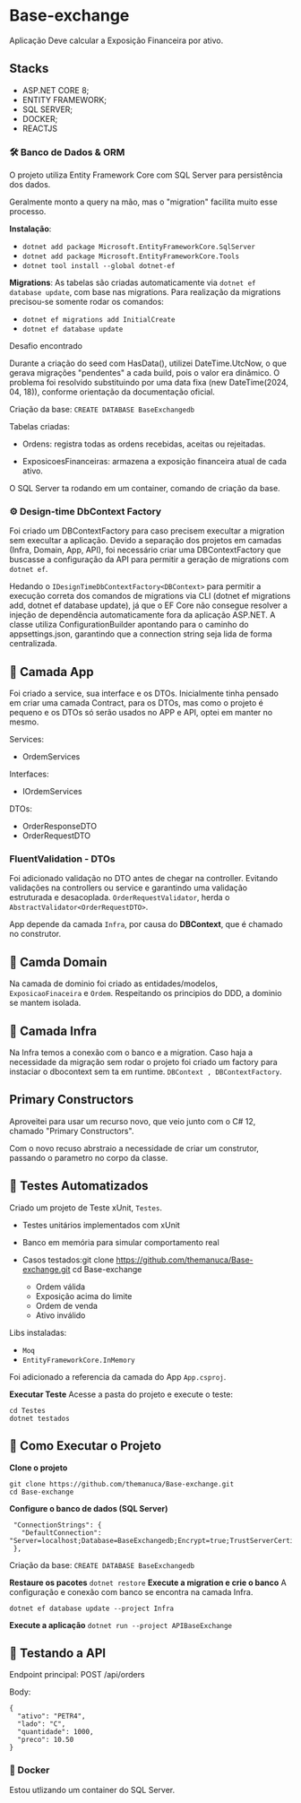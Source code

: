 # Base-exchange
Aplicação Deve calcular a Exposição Financeira por ativo.

## Stacks
- ASP.NET CORE 8;
- ENTITY FRAMEWORK;
- SQL SERVER;
- DOCKER;
- REACTJS

### 🛠️ Banco de Dados & ORM
 O projeto utiliza Entity Framework Core com SQL Server para persistência dos dados.
 
 Geralmente monto a query na mão, mas o "migration" facilita muito esse processo.
 
 **Instalação**:
 - ```dotnet add package Microsoft.EntityFrameworkCore.SqlServer```
 - ```dotnet add package Microsoft.EntityFrameworkCore.Tools```
 - ```dotnet tool install --global dotnet-ef```
 
 **Migrations**:
 As tabelas são criadas automaticamente via ```dotnet ef database update```, com base nas migrations.
 Para realização da migrations precisou-se somente rodar os comandos:
 - ```dotnet ef migrations add InitialCreate```
 - ```dotnet ef database update```
 
 Desafio encontrado
 
 Durante a criação do seed com HasData(), utilizei DateTime.UtcNow, o que gerava migrações "pendentes" a cada build, pois o valor era dinâmico. O problema foi resolvido substituindo por uma data fixa (new DateTime(2024, 04, 18)), conforme orientação da documentação oficial.
 
 Criação da base: ```CREATE DATABASE BaseExchangedb```
 
 Tabelas criadas:
 
 - Ordens: registra todas as ordens recebidas, aceitas ou rejeitadas.
 
 - ExposicoesFinanceiras: armazena a exposição financeira atual de cada ativo.
 
  O SQL Server ta rodando em um container, comando de criação da base.

### ⚙️  Design-time DbContext Factory 
 Foi criado um DBContextFactory para caso precisem execultar a migration sem execultar a aplicação.
 Devido a separação dos projetos em camadas (Infra, Domain, App, API), foi necessário criar uma DBContextFactory que buscasse a configuração da API para permitir a geração de migrations com ```dotnet ef```.
 
 Hedando o ```IDesignTimeDbContextFactory<DBContext>``` para permitir a execução correta dos comandos de migrations via CLI (dotnet ef migrations add, dotnet ef database update), já que o EF Core não    consegue resolver a injeção de dependência automaticamente fora da aplicação ASP.NET.
  A classe utiliza ConfigurationBuilder apontando para o caminho do appsettings.json, garantindo que a connection string seja lida de forma centralizada.
## 🧱 Camada App
 Foi criado a service, sua interface e os DTOs. Inicialmente tinha pensado em criar uma camada Contract, para os DTOs, mas como o projeto é pequeno e os DTOs só serão usados no APP e API, optei em manter no mesmo.
 
 Services:
 - OrdemServices
   
 Interfaces:
 - IOrdemServices
   
 DTOs:
 - OrderResponseDTO
 - OrderRequestDTO

 ### FluentValidation - DTOs
  Foi adicionado validação no DTO antes de chegar na controller. Evitando validações na controllers ou service e garantindo uma validação estruturada e desacoplada.
   ```OrderRequestValidator```, herda o ```AbstractValidator<OrderRequestDTO>```.
  
 App depende da camada ```Infra```, por causa do **DBContext**, que é chamado no construtor.

## 🧱 Camda Domain
Na camada de dominio foi criado as entidades/modelos, ```ExposicaoFinaceira``` e ```Ordem```. 
Respeitando os principios do DDD, a dominio se mantem isolada.

## 🧱 Camada Infra
Na Infra temos a conexão com o banco e a migration. Caso haja a necessidade da migração sem rodar o projeto foi criado um factory para instaciar o dbocontext sem ta em runtime.
```DBContext , DBContextFactory```.
## Primary Constructors
Aproveitei para usar um recurso novo, que veio junto com o C# 12, chamado "Primary Constructors".

Com o novo recuso abrstraio a necessidade de criar um construtor, passando o parametro no corpo da classe.

## 🧪 Testes Automatizados
Criado um projeto de Teste xUnit, ```Testes```.

- Testes unitários implementados com xUnit
 
- Banco em memória para simular comportamento real
- Casos testados:git clone https://github.com/themanuca/Base-exchange.git
cd Base-exchange

  - Ordem válida
  - Exposição acima do limite
  - Ordem de venda
  - Ativo inválido
    
Libs instaladas:
- ```Moq```
- ```EntityFrameworkCore.InMemory```
  
Foi adicionado a referencia da camada do App ```App.csproj```.

**Executar Teste**
Acesse a pasta do projeto e execute o teste:
```
cd Testes
dotnet testados
```

## 🚀 Como Executar o Projeto
**Clone o projeto**
```
git clone https://github.com/themanuca/Base-exchange.git
cd Base-exchange
```
**Configure o banco de dados (SQL Server)**
```
 "ConnectionStrings": {
   "DefaultConnection": "Server=localhost;Database=BaseExchangedb;Encrypt=true;TrustServerCertificate=true;"
 },
```
Criação da base: ```CREATE DATABASE BaseExchangedb```

**Restaure os pacotes**
```dotnet restore```
**Execute a migration e crie o banco**
A configuração e conexão com banco se encontra na camada Infra.
```
dotnet ef database update --project Infra
 ```
**Execute a aplicação**
```dotnet run --project APIBaseExchange```

## 📮 Testando a API
Endpoint principal:
POST /api/orders

Body:
```
{
  "ativo": "PETR4",
  "lado": "C",
  "quantidade": 1000,
  "preco": 10.50
}

```

### 🐳 Docker
Estou utlizando um container do SQL Server.


